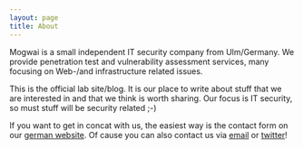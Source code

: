 ```yaml
---
layout: page
title: About
---
```


Mogwai is a small independent IT security company from Ulm/Germany. We provide penetration test and vulnerability assessment services, many focusing on Web-/and infrastructure related issues.

This is the official lab site/blog. It is our place to write about stuff that we are interested in and that we think is worth sharing. Our focus is IT security, so must stuff will be security related ;-)

If you want to get in concat with us, the easiest way is the contact form on our [german website](https://www.mogwaisecurity.de). Of cause you can also contact us via  [email](mailto:info@mogwaisecurity.de) or [twitter](https://www.twitter.com/mogwaisec)!
